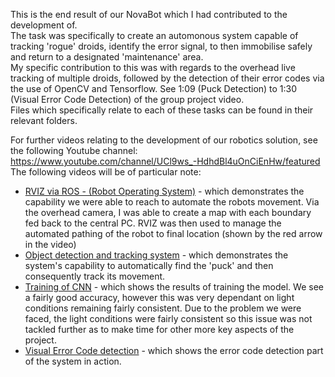 This is the end result of our NovaBot which I had contributed to the development of.   
The task was specifically to create an automonous system capable of tracking 'rogue' droids, identify the error signal, to then immobilise safely and return to a designated 'maintenance' area.  
My specific contribution to this was with regards to the overhead live tracking of multiple droids, followed by the detection of their error codes via the use of OpenCV and Tensorflow. See 1:09 (Puck Detection) to 1:30 (Visual Error Code Detection) of the group project video.  
Files which specifically relate to each of these tasks can be found in their relevant folders.

For further videos relating to the development of our robotics solution, see the following Youtube channel: https://www.youtube.com/channel/UCl9ws_-HdhdBl4uOnCiEnHw/featured
The following videos will be of particular note:  
- [RVIZ via ROS - (Robot Operating System)](https://www.youtube.com/watch?v=94yw04b37Po) - which demonstrates the capability we were able to reach to automate the robots movement. Via the overhead camera, I was able to create a map with each boundary fed back to the central PC. RVIZ was then used to manage the automated pathing of the robot to final location (shown by the red arrow in the video)
- [Object detection and tracking system](https://www.youtube.com/watch?v=5fYSBhuBZVU) - which demonstrates the system's capability to automatically find the 'puck' and then consequently track its movement.
- [Training of CNN](https://www.youtube.com/watch?v=hqqe4yP7yQQ) - which shows the results of training the model. We see a fairly good accuracy, however this was very dependant on light conditions remaining fairly consistent. Due to the problem we were faced, the light conditions were fairly consistent so this issue was not tackled further as to make time for other more key aspects of the project. 
- [Visual Error Code detection](https://www.youtube.com/watch?v=81y13W2RRVI) - which shows the error code detection part of the system in action.

